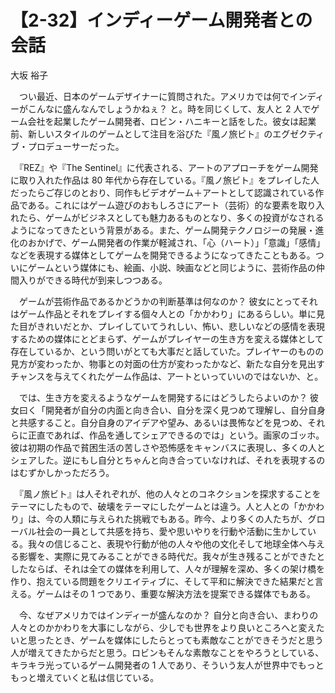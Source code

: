 # 【2-32】インディーゲーム開発者との会話

<div class="author">大坂 裕子</div>

　つい最近、日本のゲームデザイナーに質問された。アメリカでは何でインディーがこんなに盛んなんでしょうかねぇ？ と。時を同じくして、友人と 2 人でゲーム会社を起業したゲーム開発者、ロビン・ハニキーと話をした。彼女は起業前、新しいスタイルのゲームとして注目を浴びた『風ノ旅ビト』のエグゼクティブ・プロデューサーだった。

　『REZ』や『The Sentinel』に代表される、アートのアプローチをゲーム開発に取り入れた作品は 80 年代から存在している。『風ノ旅ビト』をプレイした人だったらご存じのとおり、同作もビデオゲーム＋アートとして認識されている作品である。これにはゲーム遊びのおもしろさにアート（芸術）的な要素を取り入れたら、ゲームがビジネスとしても魅力あるものとなり、多くの投資がなされるようになってきたという背景がある。また、ゲーム開発テクノロジーの発展・進化のおかげで、ゲーム開発者の作業が軽減され、「心（ハート）」「意識」「感情」などを表現する媒体としてゲームを開発できるようになってきたこともある。ついにゲームという媒体にも、絵画、小説、映画などと同じように、芸術作品の仲間入りができる時代が到来しつつある。

　ゲームが芸術作品であるかどうかの判断基準は何なのか？ 彼女にとってそれはゲーム作品とそれをプレイする個々人との「かかわり」にあるらしい。単に見た目がきれいだとか、プレイしていてうれしい、怖い、悲しいなどの感情を表現するための媒体にとどまらず、ゲームがプレイヤーの生き方を変える媒体として存在しているか、という問いがとても大事だと話していた。プレイヤーのものの見方が変わったか、物事との対面の仕方が変わったかなど、新たな自分を見出すチャンスを与えてくれたゲーム作品は、アートといっていいのではないか、と。

　では、生き方を変えるようなゲームを開発するにはどうしたらよいのか？ 彼女曰く「開発者が自分の内面と向き合い、自分を深く見つめて理解し、自分自身と共感すること。自分自身のアイデアや望み、あるいは畏怖などを見つめ、それらに正直であれば、作品を通してシェアできるのでは」という。画家のゴッホ。彼は初期の作品で貧困生活の苦しさや恐怖感をキャンバスに表現し、多くの人とシェアした。逆にもし自分とちゃんと向き合っていなければ、それを表現するのはむずかしかっただろう。

　『風ノ旅ビト』は人それぞれが、他の人々とのコネクションを探求することをテーマにしたもので、破壊をテーマにしたゲームとは違う。人と人との「かかわり」は、今の人類に与えられた挑戦でもある。昨今、より多くの人たちが、グローバル社会の一員として共感を持ち、愛や思いやりを行動や活動に生かしている。我々の信じること、表現や行動が他の人々や他の文化そして地球全体へ与える影響を、実際に見てみることができる時代だ。我々が生き残ることができたとしたならば、それは全ての媒体を利用して、人々が理解を深め、多くの架け橋を作り、抱えている問題をクリエイティブに、そして平和に解決できた結果だと言える。ゲームはその 1 つであり、重要な解決方法を提案できる媒体でもある。

　今、なぜアメリカではインディーが盛んなのか？ 自分と向き合い、まわりの人々とのかかわりを大事にしながら、少しでも世界をより良いところへと変えたいと思ったとき、ゲームを媒体にしたらとっても素敵なことができそうだと思う人が増えてきたからだと思う。ロビンもそんな素敵なことをやろうとしている、キラキラ光っているゲーム開発者の 1 人であり、そういう友人が世界中でもっともっと増えていくと私は信じている。
